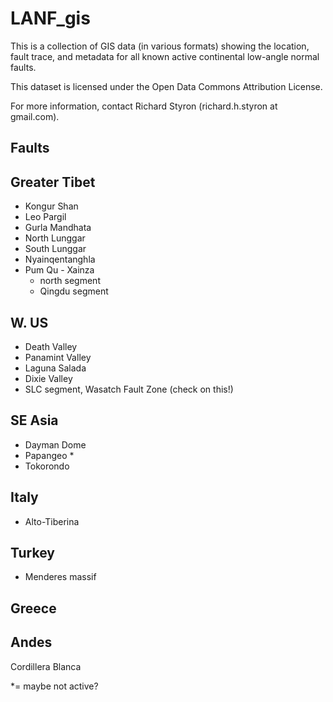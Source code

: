 LANF_gis
========

This is a collection of GIS data (in various formats) showing the location,
fault trace, and metadata for all known active continental low-angle normal 
faults.

This dataset is licensed under the Open Data Commons Attribution License.

For more information, contact Richard Styron (richard.h.styron at gmail.com).

## Faults

Greater Tibet
------
- Kongur Shan
- Leo Pargil
- Gurla Mandhata
- North Lunggar
- South Lunggar
- Nyainqentanghla
- Pum Qu - Xainza
  - north segment
  - Qingdu segment


W. US
-----
- Death Valley
- Panamint Valley
- Laguna Salada
- Dixie Valley
- SLC segment, Wasatch Fault Zone (check on this!)

SE Asia
-------
- Dayman Dome
- Papangeo *
- Tokorondo



Italy
-----
- Alto-Tiberina
 

Turkey
------
- Menderes massif

Greece
-------


Andes
------
Cordillera Blanca

*= maybe not active?
